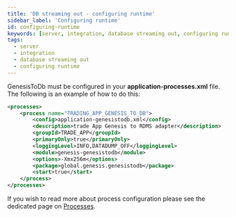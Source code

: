 ```yaml
---
title: 'DB streaming out - configuring runtime'
sidebar_label: 'Configuring runtime'
id: configuring-runtime
keywords: [server, integration, database streaming out, configuring runtime]
tags:
  - server
  - integration
  - database streaming out
  - configuring runtime
---
```


GenesisToDb must be configured in your **application-processes.xml** file. The following is an example of how to do this:

```xml
<processes>
    <process name="TRADING_APP_GENESIS_TO_DB">
        <config>application-genesistodb.xml</config>
        <description>trade App Genesis to RDMS adapter</description>
        <groupId>TRADE_APP</groupId>
        <primaryOnly>true</primaryOnly>
        <loggingLevel>INFO,DATADUMP_OFF</loggingLevel>
        <module>genesis-genesistodb</module>
        <options>-Xmx256m</options>
        <package>global.genesis.genesistodb</package>
        <start>true</start>
    </process>
</processes>
```

If you wish to read more about process configuration please see the dedicated page on [Processes](/server/configuring-runtime/processes).
